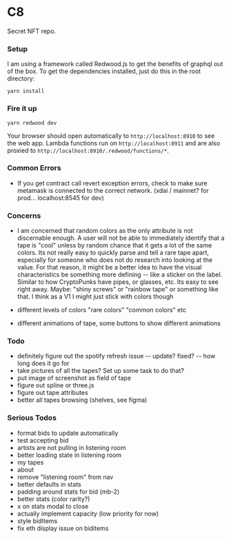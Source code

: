 # C8
Secret NFT repo.

### Setup

I am using a framework called Redwood.js to get the benefits of graphql out of the box. To get the dependencies installed, just do this in the root directory:

```terminal
yarn install
```

### Fire it up

```terminal
yarn redwood dev
```

Your browser should open automatically to `http://localhost:8910` to see the web app. Lambda functions run on `http://localhost:8911` and are also proxied to `http://localhost:8910/.redwood/functions/*`.


### Common Errors
- If you get contract call revert exception errors, check to make sure metamask is connected to the correct network. (xdai / mainnet? for prod... localhost:8545 for dev)

### Concerns
- I am concerned that random colors as the only attribute is not discernable enough. A user will not be able to immediately identify that a tape is "cool" unless by random chance that it gets a lot of the same colors. Its not really easy to quickly parse and tell a rare tape apart, especially for someone who does not do research into looking at the value. For that reason, it might be a better idea to have the visual characteristics be something more defining -- like a sticker on the label. Similar to how CryptoPunks have pipes, or glasses, etc. Its easy to see right away. Maybe: "shiny screws" or "rainbow tape" or something like that. I think as a V1 I might just stick with colors though

- different levels of colors "rare colors" "common colors" etc
- different animations of tape, some buttons to show different animations

### Todo
- definitely figure out the spotify refresh issue -- update? fixed? -- how long does it go for
- take pictures of all the tapes? Set up some task to do that?
- put image of screenshot as field of tape
- figure out spline or three.js
- figure out tape attributes
- better all tapes browsing (shelves, see figma)

### Serious Todos
- format bids to update automatically
- test accepting bid
- artists are not pulling in listening room
- better loading state in listening room
- my tapes
- about
- remove "listening room" from nav
- better defaults in stats
- padding around stats for bid (mb-2)
- better stats (color rarity?)
- x on stats modal to close
- actually implement capacity (low priority for now)
- style bidItems
- fix eth display issue on biditems
